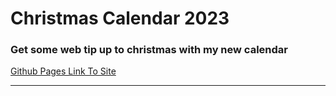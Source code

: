 # Christmas Calendar 2023

### Get some web tip up to christmas with my new calendar


[Github Pages Link To Site](https://cur-53.github.io/christmas_calendar/)

---
